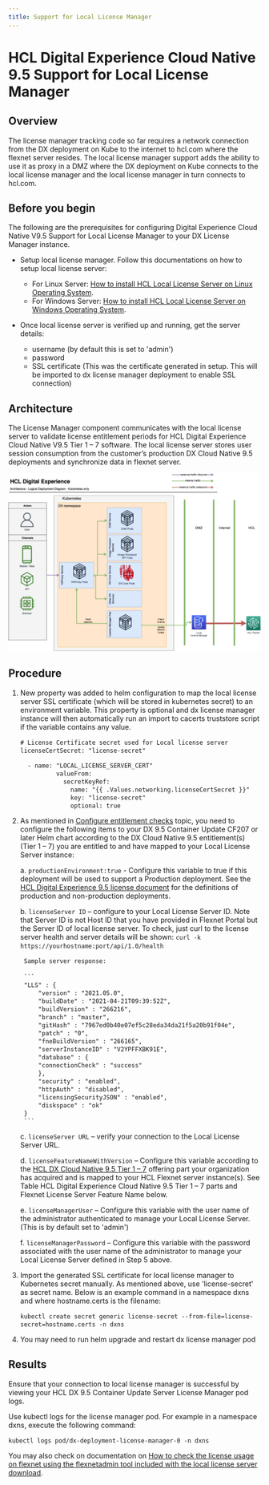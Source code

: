 ```yaml
---
title: Support for Local License Manager
---
```


# HCL Digital Experience Cloud Native 9.5 Support for Local License Manager

## Overview

The license manager tracking code so far requires a network connection from the DX deployment on Kube to the internet to hcl.com where the flexnet server resides. The local license manager support adds the ability to use it as proxy in a DMZ where the DX deployment on Kube connects to the local license manager and the local license manager in turn connects to hcl.com.

## Before you begin

The following are the prerequisites for configuring Digital Experience Cloud Native V9.5 Support for Local License Manager to your DX License Manager instance.  

- Setup local license manager. Follow this documentations on how to setup local license server:
    - For Linux Server: [How to install HCL Local License Server on Linux Operating System](https://support.hcltechsw.com/csm?sys_kb_id=219670d1db01c9d8a45ad9fcd39619e0&id=kb_article_view&sysparm_rank=4&sysparm_tsqueryId=0ead29fb1b68b810a67e9759bc4bcb41&spa=1). 
    - For Windows Server: [How to install HCL Local License Server on Windows Operating System](https://support.hcltechsw.com/csm?sys_kb_id=3cb81a751b799950534c4159cc4bcb5a&id=kb_article_view&sysparm_rank=14&sysparm_tsqueryId=2a7531f71be8b810a67e9759bc4bcb9e&spa=1). 

- Once local license server is verified up and running, get the server details:
    - username (by default this is set to 'admin')
    - password
    - SSL certificate (This was the certificate generated in setup. This will be imported to dx license manager deployment to enable SSL connection)

## Architecture

The License Manager component communicates with the local license server to validate license entitlement periods for HCL Digital Experience Cloud Native V9.5 Tier 1 – 7 software. The local license server stores user session consumption from the customer’s production DX Cloud Native 9.5 deployments and synchronize data in flexnet server.

![](../../software_licensing_portal/_img/DX_95_container_local_license_manager_support_arch.png)

## Procedure

1. New property was added to helm configuration to map the local license server SSL certificate (which will be stored in kubernetes secret) to an environment variable. This property is optional and dx license manager instance will then automatically run an import to cacerts truststore script if the variable contains any value.

    ```
    # License Certificate secret used for Local license server
    licenseCertSecret: "license-secret"
    ```

    ```
      - name: "LOCAL_LICENSE_SERVER_CERT"
              valueFrom:
                secretKeyRef:
                  name: "{{ .Values.networking.licenseCertSecret }}"
                  key: "license-secret"
                  optional: true
    ```

2. As mentioned in [Configure entitlement checks](index.md) topic, you need to configure the following items to your DX 9.5 Container Update CF207 or later Helm chart according to the DX Cloud Native 9.5 entitlement(s) (Tier 1 – 7) you are entitled to and have mapped to your Local License Server instance:

    a.  `productionEnvironment:true` - Configure this variable to true if this deployment will be used to support a Production deployment. See the [HCL Digital Experience 9.5 license document](https://www.hcltechsw.com/wps/wcm/connect/61f40a7e-d2ca-42d4-b24c-d5adfd4fe54d/HCL+Digital+Experience+Cloud+Native+v9.5.pdf?MOD=AJPERES&CONVERT_TO=url&CACHEID=ROOTWORKSPACE-61f40a7e-d2ca-42d4-b24c-d5adfd4fe54d-n-MmIad) for the definitions of production and non-production deployments. 

    b. `licenseServer ID` – configure to your Local License Server ID. Note that Server ID is not Host ID that you have provided in Flexnet Portal but the Server ID of local license server. To check, just curl to the license server health and server details will be shown:
        ```
        curl -k https://yourhostname:port/api/1.0/health
        ```

        Sample server response:

        ```
        "LLS" : {
            "version" : "2021.05.0",
            "buildDate" : "2021-04-21T09:39:52Z",
            "buildVersion" : "266216",
            "branch" : "master",
            "gitHash" : "7967ed0b40e07ef5c28eda34da21f5a20b91f04e",
            "patch" : "0",
            "fneBuildVersion" : "266165",
            "serverInstanceID" : "V2YPFFXBK91E",
            "database" : {
            "connectionCheck" : "success"
            },
            "security" : "enabled",
            "httpAuth" : "disabled",
            "licensingSecurityJSON" : "enabled",
            "diskspace" : "ok"
        }
        ```
    
    c. `licenseServer URL` – verify your connection to the Local License Server URL.

    d. `licenseFeatureNameWithVersion` – Configure this variable according to the [HCL DX Cloud Native 9.5 Tier 1 – 7](../../../../get_started/product_overview/index.md#hcl-digital-experience-cloud-native) offering  part your organization has acquired and is mapped to your HCL Flexnet server instance(s). See Table HCL Digital Experience Cloud Native 9.5 Tier 1 – 7 parts and Flexnet License Server Feature Name below.
    
    e. `licenseManagerUser` – Configure this variable with the user name of the administrator authenticated to manage your Local License Server. (This is by default set to 'admin')
    
    f. `licenseManagerPassword` – Configure this variable with the password associated with the user name of the administrator to manage your Local License Server defined in Step 5 above.

3. Import the generated SSL certificate for local license manager to Kubernetes secret manually. As mentioned above, use 'license-secret' as secret name. Below is an example command in a namespace dxns and where hostname.certs is the filename:

    ```
    kubectl create secret generic license-secret --from-file=license-secret=hostname.certs -n dxns
    ```

4. You may need to run helm upgrade and restart dx license manager pod

## Results

Ensure that your connection to local license manager is successful by viewing your HCL DX 9.5 Container Update Server License Manager pod logs.

Use kubectl logs for the license manager pod. For example in a namespace dxns, execute the following command: 

```
kubectl logs pod/dx-deployment-license-manager-0 -n dxns
```

You may also check on documentation on [How to check the license usage on flexnet using the flexnetadmin tool included with the local license server download](https://support.hcltechsw.com/csm?id=kb_article&sysparm_article=KB0084616).


